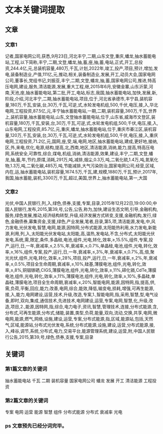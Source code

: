 # 文本关键词提取

## 文章
### 文章1
记者,国家电网公司,获悉,9月23日,河北丰宁,二期,山东文登,重庆,蟠龙,抽水蓄能电站,工程,以下简称,丰宁,二期,文登,蟠龙,抽,蓄,座,抽,蓄,电站,正式,开工,总投资,244.4亿,元,总装机容量,480万,千瓦,计划,2022年,竣工,投产,项目,预计,增加,发电,装备制造业,产值,111亿,元,推动,相关,装备制造业,发展,开工,动员大会,国家电网公司,董事长,党组书记,刘振亚,丰宁,二期,文登,蟠龙,抽,蓄,国家电网公司,推进,特高压电网,建设,服务,清洁能源,发展,重大工程,继,2015年6月,安徽金寨,山东沂蒙,河南,天池,座,抽水蓄能电站,第二批,开工,电站,标志,我国,抽水蓄能电站,加快,发展,新,阶段,介绍,河北丰宁,二期,抽水蓄能电站,项目,位于,河北省承德市,丰宁县,装机容量,180万,千瓦,安装,台,30万,千瓦,可逆,式,水轮发电机组,500,千伏,电压,接,入,华北电网,工程投资,87.5亿,元,丰宁抽水蓄能电站,一期,二期,装机容量,360万,千瓦,世界上,装机容量,抽水蓄能电站,山东,文登抽水蓄能电站,位于,山东省,威海市文登区,装机容量,180万,千瓦,安装,台,30万,千瓦,可逆,式,水轮发电机组,500,千伏,电压,接,入,山东电网,工程投资,85.7亿,元,重庆,蟠龙,抽水蓄能电站,位于,重庆市綦江区,装机容量,120万,千瓦,安装,台,30万,千瓦,可逆,式,水轮发电机组,500,千伏,电压,接,入,重庆电网,工程投资,71.2亿,元,国网,座,受,端,电网,地区,抽水蓄能电站,建成,更好地,接纳,区,外,来电,优化,电源,结构,提高,北,西南,地区,清洁能源,消纳,能力,提高,特高压电网,系统安全,可靠性,综合,煤电,机组,消纳,清洁能源,效果,建设,丰宁,二期,文登,蟠龙,抽,蓄,年,节约,原煤,消耗,291万,吨,减排,烟尘,0.3万,吨,二氧化硫,1.4万,吨,氮氧化物,1.3万,吨,二氧化碳,485万,吨,节能减排,大气污染防治,国家电网公司,经营,区域,内在,运,抽水蓄能电站,装机容量,1674.5万,千瓦,建,规模,1880万,千瓦,预计,2017年,我国,抽水蓄能,装机,3300万,千瓦,超过,美国,世界上,抽水蓄能电站,第一,大国

### 文章2
光伏,中国人民银行,列,入,绿色,债券,支援,专案,目录,2015年12月22日,19:00:00,中国人民银行,发布,2015,第39,号,公告,公告,称为,加快,建设生态文明,引导,金融机构,服务,绿色发展,推动,经济结构转型,升级,经济发展方式转变,支援,金融机构,发行,绿色,金融债券,募集资金,支援,绿色,产业发展,笔者,目录,第5,项,清洁能源,发电,中,风力发电,光伏发电,智慧,电网,能源,因特网,分布式能源,太阳能热利用,水力发电,新能源,利用,列,入,太阳能光伏发电站,太阳能,高,温热,发电站,不含,分布式,太阳能光伏发电,系统,需,限定,条件,多晶硅,电池,组件,光电,转化,效率,≥,15.5%,组件,专案,投产,运行,日,一年,衰减率,≤,2.5%,年,衰减率,≤,0.7%,单晶硅,电池,组件,光电,转化,效率,≥,16%,组件,专案,投产,运行,日,一年,衰减率,≤,3%,年,衰减率,≤,0.7%,高,倍,聚光光伏,组件,光电,转化,效率,≥,28%,项目,投产,运行,日,一年,衰减率,≤,2%,年,衰减率,≤,0.5%,项目全生命周期,衰减率,≤,10%,硅基,薄膜电池,组件,光电,转化,效率,≥,8%,铜铟镓硒,CIGS,薄膜电池,组件,光电,转化,效率,≥,11%,碲化镉,CdTe,薄膜电池,组件,光电,转化,效率,≥,11%,薄膜电池,组件,光电,转化,效率,≥,10%,多晶硅,单晶硅,薄膜电池,项目全生命周期,衰减率,≤,20%,智能电网,能源,因特网,指,提高,供,需,负荷,平衡,回应,能力,改善,电网,综合,能效,降低,输变电,损耗,增强,可再生能源,接,入,能力,电网建设,运营,技术,升级,改造,专案,1.,智能电网,指,采用,智慧,型,电气设备,即时,双向,集成,通信技术,先进技术,电网建设,运营,专案,电网,智慧,化,升级,改造,项目,2.,能源,因特网,指,综合,电力电子,资讯,智慧,管理技术,连接,分布式能源,含,分布式,可再生能源,分布式,储能,装置,类型,负荷,能量,双向,流动,交换,共享,电网,微电网,能源,燃气,网络,设施,建设,运营,专案,分布式能源,指,区域,能源站,包括,天然气,区域,能源站,分布式光伏发电,系统,分布式能源,设施,建设,运营,分布式能源,接,入,峰谷,调节,系统,分布式,电力,交易平台,能源管理系统,建设,运营,附,中国人民银行公告,2015,第39,号,绿色,债券,支援,专案,目录

## 关键词
### 第1篇文章的关键词

抽水蓄能电站	千瓦	二期	装机容量	国家电网公司	蟠龙	发展	开工	清洁能源	工程投资

### 第2篇文章的关键词

专案	电网	运营	能源	智慧	组件	分布式能源	分布式	衰减率	光电

### ps 文章预先已经分词完毕。
